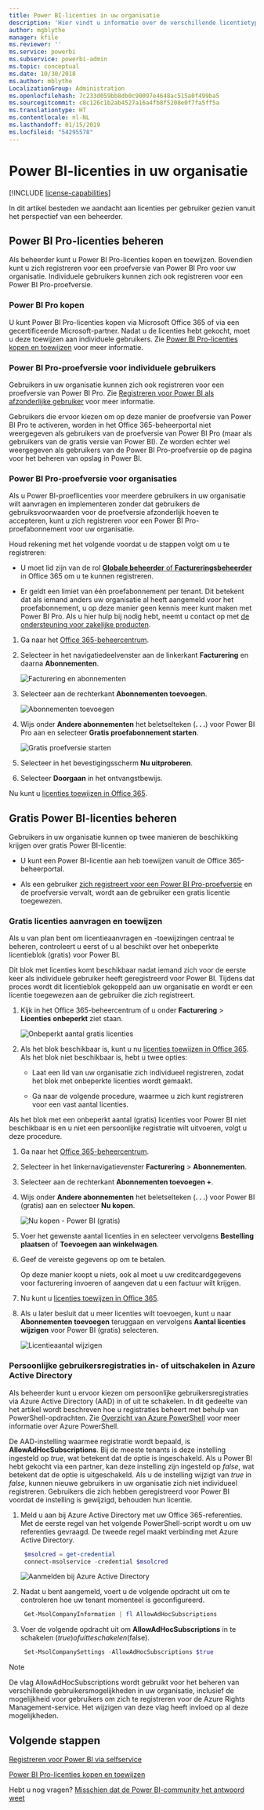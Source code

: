 ```yaml
---
title: Power BI-licenties in uw organisatie
description: 'Hier vindt u informatie over de verschillende licentietypen die beschikbaar zijn in Power BI: gratis licenties, Power BI Pro en Power BI Premium.'
author: mgblythe
manager: kfile
ms.reviewer: ''
ms.service: powerbi
ms.subservice: powerbi-admin
ms.topic: conceptual
ms.date: 10/30/2018
ms.author: mblythe
LocalizationGroup: Administration
ms.openlocfilehash: 7c233d059bb8db0c90097e4648ac515a0f499ba5
ms.sourcegitcommit: c8c126c1b2ab4527a16a4fb8f5208e0f7fa5ff5a
ms.translationtype: HT
ms.contentlocale: nl-NL
ms.lasthandoff: 01/15/2019
ms.locfileid: "54295578"
---
```

# <a name="power-bi-licensing-in-your-organization"></a>Power BI-licenties in uw organisatie

[!INCLUDE [license-capabilities](includes/license-capabilities.md)]

In dit artikel besteden we aandacht aan licenties per gebruiker gezien vanuit het perspectief van een beheerder.

## <a name="manage-power-bi-pro-licenses"></a>Power BI Pro-licenties beheren

Als beheerder kunt u Power BI Pro-licenties kopen en toewijzen. Bovendien kunt u zich registreren voor een proefversie van Power BI Pro voor uw organisatie. Individuele gebruikers kunnen zich ook registreren voor een Power BI Pro-proefversie.

### <a name="purchasing-power-bi-pro"></a>Power BI Pro kopen

U kunt Power BI Pro-licenties kopen via Microsoft Office 365 of via een gecertificeerde Microsoft-partner. Nadat u de licenties hebt gekocht, moet u deze toewijzen aan individuele gebruikers. Zie [Power BI Pro-licenties kopen en toewijzen](service-admin-purchasing-power-bi-pro.md) voor meer informatie.

### <a name="power-bi-pro-trial-for-individuals"></a>Power BI Pro-proefversie voor individuele gebruikers

Gebruikers in uw organisatie kunnen zich ook registreren voor een proefversie van Power BI Pro. Zie [Registreren voor Power BI als afzonderlijke gebruiker](service-self-service-signup-for-power-bi.md) voor meer informatie.

Gebruikers die ervoor kiezen om op deze manier de proefversie van Power BI Pro te activeren, worden in het Office 365-beheerportal niet weergegeven als gebruikers van de proefversie van Power BI Pro (maar als gebruikers van de gratis versie van Power BI). Ze worden echter wel weergegeven als gebruikers van de Power BI Pro-proefversie op de pagina voor het beheren van opslag in Power BI.

### <a name="power-bi-pro-trial-for-organizations"></a>Power BI Pro-proefversie voor organisaties

Als u Power BI-proeflicenties voor meerdere gebruikers in uw organisatie wilt aanvragen en implementeren zonder dat gebruikers de gebruiksvoorwaarden voor de proefversie afzonderlijk hoeven te accepteren, kunt u zich registreren voor een Power BI Pro-proefabonnement voor uw organisatie.

Houd rekening met het volgende voordat u de stappen volgt om u te registreren:

* U moet lid zijn van de rol [**Globale beheerder** of **Factureringsbeheerder**](https://support.office.com/article/about-office-365-admin-roles-da585eea-f576-4f55-a1e0-87090b6aaa9d?ui=en-US&rs=en-US&ad=US) in Office 365 om u te kunnen registreren.

* Er geldt een limiet van één proefabonnement per tenant. Dit betekent dat als iemand anders uw organisatie al heeft aangemeld voor het proefabonnement, u op deze manier geen kennis meer kunt maken met Power BI Pro. Als u hier hulp bij nodig hebt, neemt u contact op met [de ondersteuning voor zakelijke producten](https://support.office.microsoft.com/article/contact-support-for-business-products-admin-help-32a17ca7-6fa0-4870-8a8d-e25ba4ccfd4b?CorrelationId=552bbf37-214f-4202-80cb-b94240dcd671&ui=en-US&rs=en-US&ad=US).

1. Ga naar het [Office 365-beheercentrum](https://portal.office.com/adminportal/home#/homepage).

1. Selecteer in het navigatiedeelvenster aan de linkerkant **Facturering** en daarna **Abonnementen**.

   ![Facturering en abonnementen](media/service-admin-licensing-organization/service-power-bi-pro-in-your-organization-05.png)

1. Selecteer aan de rechterkant **Abonnementen toevoegen**.

   ![Abonnementen toevoegen](media/service-admin-licensing-organization/service-power-bi-pro-in-your-organization-06.png)

1. Wijs onder **Andere abonnementen** het beletselteken (**. . .**) voor Power BI Pro aan en selecteer **Gratis proefabonnement starten**.

   ![Gratis proefversie starten](media/service-admin-licensing-organization/service-power-bi-pro-in-your-organization-07.png) 

1. Selecteer in het bevestigingsscherm **Nu uitproberen**.

1. Selecteer **Doorgaan** in het ontvangstbewijs.

Nu kunt u [licenties toewijzen in Office 365](https://support.office.com/article/assign-licenses-to-users-in-office-365-for-business-997596b5-4173-4627-b915-36abac6786dc).

## <a name="manage-power-bi-free-licenses"></a>Gratis Power BI-licenties beheren

Gebruikers in uw organisatie kunnen op twee manieren de beschikking krijgen over gratis Power BI-licentie:

* U kunt een Power BI-licentie aan heb toewijzen vanuit de Office 365-beheerportal.

* Als een gebruiker [zich registreert voor een Power BI Pro-proefversie](service-self-service-signup-for-power-bi.md) en de proefversie vervalt, wordt aan de gebruiker een gratis licentie toegewezen.

### <a name="requesting-and-assigning-free-licenses"></a>Gratis licenties aanvragen en toewijzen

Als u van plan bent om licentieaanvragen en -toewijzingen centraal te beheren, controleert u eerst of u al beschikt over het onbeperkte licentieblok (gratis) voor Power BI.

Dit blok met licenties komt beschikbaar nadat iemand zich voor de eerste keer als individuele gebruiker heeft geregistreerd voor Power BI. Tijdens dat proces wordt dit licentieblok gekoppeld aan uw organisatie en wordt er een licentie toegewezen aan de gebruiker die zich registreert.

1. Kijk in het Office 365-beheercentrum of u onder **Facturering** > **Licenties** **onbeperkt** ziet staan.

    ![Onbeperkt aantal gratis licenties](media/service-admin-licensing-organization/unlimited-licenses.png)

1. Als het blok beschikbaar is, kunt u nu [licenties toewijzen in Office 365](https://support.office.com/article/assign-licenses-to-users-in-office-365-for-business-997596b5-4173-4627-b915-36abac6786dc). Als het blok niet beschikbaar is, hebt u twee opties:

    * Laat een lid van uw organisatie zich individueel registreren, zodat het blok met onbeperkte licenties wordt gemaakt.

    * Ga naar de volgende procedure, waarmee u zich kunt registreren voor een vast aantal licenties.

Als het blok met een onbeperkt aantal (gratis) licenties voor Power BI niet beschikbaar is en u niet een persoonlijke registratie wilt uitvoeren, volgt u deze procedure.

1. Ga naar het [Office 365-beheercentrum](https://portal.office.com/admin/default.aspx).

1. Selecteer in het linkernavigatievenster **Facturering** > **Abonnementen**.

1. Selecteer aan de rechterkant **Abonnementen toevoegen +**.

1. Wijs onder **Andere abonnementen** het beletselteken (**. . .**) voor Power BI (gratis) aan en selecteer **Nu kopen**.

    ![Nu kopen - Power BI (gratis)](media/service-admin-licensing-organization/buy-powerbi-free.png)

1. Voer het gewenste aantal licenties in en selecteer vervolgens **Bestelling plaatsen** of **Toevoegen aan winkelwagen**.

1. Geef de vereiste gegevens op om te betalen.

    Op deze manier koopt u niets, ook al moet u uw creditcardgegevens voor facturering invoeren of aangeven dat u een factuur wilt krijgen.

1. Nu kunt u [licenties toewijzen in Office 365](https://support.office.com/article/assign-licenses-to-users-in-office-365-for-business-997596b5-4173-4627-b915-36abac6786dc).

1. Als u later besluit dat u meer licenties wilt toevoegen, kunt u naar **Abonnementen toevoegen** teruggaan en vervolgens **Aantal licenties wijzigen** voor Power BI (gratis) selecteren.

    ![Licentieaantal wijzigen](media/service-admin-licensing-organization/change-license-quantity.png)

### <a name="enable-or-disable-individual-user-sign-up-in-azure-active-directory"></a>Persoonlijke gebruikersregistraties in- of uitschakelen in Azure Active Directory

Als beheerder kunt u ervoor kiezen om persoonlijke gebruikersregistraties via Azure Active Directory (AAD) in of uit te schakelen. In dit gedeelte van het artikel wordt beschreven hoe u registraties beheert met behulp van PowerShell-opdrachten. Zie [Overzicht van Azure PowerShell](/powershell/azure/overview) voor meer informatie over Azure PowerShell.

De AAD-instelling waarmee registratie wordt bepaald, is **AllowAdHocSubscriptions**. Bij de meeste tenants is deze instelling ingesteld op *true*, wat betekent dat de optie is ingeschakeld. Als u Power BI hebt gekocht via een partner, kan deze instelling zijn ingesteld op *false*, wat betekent dat de optie is uitgeschakeld. Als u de instelling wijzigt van *true* in *false*, kunnen nieuwe gebruikers in uw organisatie zich niet individueel registreren. Gebruikers die zich hebben geregistreerd voor Power BI voordat de instelling is gewijzigd, behouden hun licentie.

1. Meld u aan bij Azure Active Directory met uw Office 365-referenties. Met de eerste regel van het volgende PowerShell-script wordt u om uw referenties gevraagd. De tweede regel maakt verbinding met Azure Active Directory.

    ```powershell
     $msolcred = get-credential
     connect-msolservice -credential $msolcred
    ```

   ![Aanmelden bij Azure Active Directory](media/service-admin-licensing-organization/aad-signin.png)

1. Nadat u bent aangemeld, voert u de volgende opdracht uit om te controleren hoe uw tenant momenteel is geconfigureerd.

    ```powershell
     Get-MsolCompanyInformation | fl AllowAdHocSubscriptions
    ```
1. Voer de volgende opdracht uit om **AllowAdHocSubscriptions** in te schakelen ($true) of uit te schakelen ($false).

    ```powershell
     Set-MsolCompanySettings -AllowAdHocSubscriptions $true
    ```

> [!NOTE]
> De vlag AllowAdHocSubscriptions wordt gebruikt voor het beheren van verschillende gebruikersmogelijkheden in uw organisatie, inclusief de mogelijkheid voor gebruikers om zich te registreren voor de Azure Rights Management-service. Het wijzigen van deze vlag heeft invloed op al deze mogelijkheden.

## <a name="next-steps"></a>Volgende stappen

[Registreren voor Power BI via selfservice](service-self-service-signup-for-power-bi.md)  

[Power BI Pro-licenties kopen en toewijzen](service-admin-purchasing-power-bi-pro.md)

Hebt u nog vragen? [Misschien dat de Power BI-community het antwoord weet](http://community.powerbi.com/)